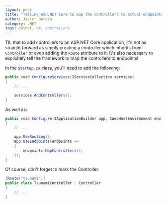 ```yaml
---
layout: post
title: "Telling ASP.NET Core to map the controllers to actual endpoints"
author: Javier Garcia
category: .NET
tags: dotnet, c#, controllers
---
```


TIL that to add controllers to an ASP.NET Core application, it's not as straight forward as simply creating
a controller which inherits from `Controller` or even adding the `Route` attribute to it. It's also necessary
to explicitely tell the framework to map the controllers to endpoints!

In the `Startup.cs` class, you'll need to add the following:

```csharp
public void ConfigureServices(IServiceCollection services)
{
    // ...

    services.AddControllers();
}
```

As well as:

```csharp
public void Configure(IApplicationBuilder app, IWebHostEnvironment env)
{
    // ...

    app.UseRouting();
    app.UseEndpoints(endpoints =>
    {
        endpoints.MapControllers();
    });
}
```

Of course, don't forget to mark the Controller:

```csharp
[Route("tsunami")]
public class TsunamiController : Controller
{
    // ...
}
```

